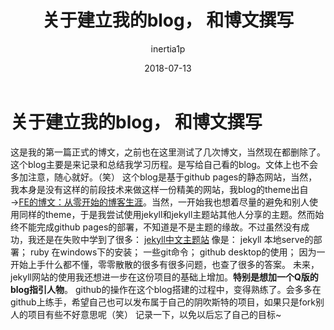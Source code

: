 ﻿---
layout:     post
title:      关于建立我的blog， 和博文撰写
subtitle:   
date:       2018-07-13
author:     inertia1p
header-img: img/post-bg-rwd.jpg
keywords_post:  "1"
catalog: true
tags:
    - blog 
    - 随笔
---
# 关于建立我的blog， 和博文撰写


  这是我的第一篇正式的博文，之前也在这里测试了几次博文，当然现在都删除了。这个blog主要是来记录和总结我学习历程。是写给自己看的blog。文体上也不会多加注意，随心就好。（笑）
  这个blog是基于github pages的静态网站，当然，我本身是没有这样的前段技术来做这样一份精美的网站，我blog的theme出自→[FE的博文：从零开始的博客生涯][1]。当然，一开始我也想着尽量的避免和别人使用同样的theme，于是我尝试使用jekyll和jekyll主题站其他人分享的主题。然而始终不能完成github pages的部署，不知道是不是主题的缘故。不过虽然没有成功，我还是在失败中学到了很多：
  [jekyll中文主题站][2]    像是：
  jekyll 本地serve的部署；
  ruby 在windows下的安装；
  一些git命令；
  github desktop的使用；
  因为一开始上手什么都不懂，零零散散的很多有很多问题，也查了很多的答案。
  未来，jekyll网站的使用我还想进一步在这份项目的基础上增加。**特别是想加一个Q版的blog指引人物**。
  github的操作在这个blog搭建的过程中，变得熟练了。会多多在github上练手，希望自己也可以发布属于自己的阴吹斯特的项目，如果只是fork别人的项目有些不好意思呢（笑）
  记录一下，以免以后忘了自己的目标~


  
  
  
  


  [1]: https://fedemo.top/2017/12/08/blog_re0/
  [2]: http://jekyllcn.com/